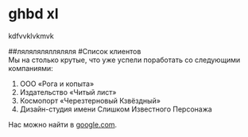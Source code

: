 # ghbd xl

kdfvvklvkmvk

##лялялялялляляля
#Список клиентов  
Мы на столько крутые, что уже успели поработать со следующими компаниями:  

1. ООО «Рога и копыта»  
2. Издательство «Читый лист»  
2. Космопорт «Черезтерновый Кзвёздный»  
76. Дизайн-студия имени Слишком Известного Персонажа
      
Нас можно найти в [google.com](https://google.com/).  